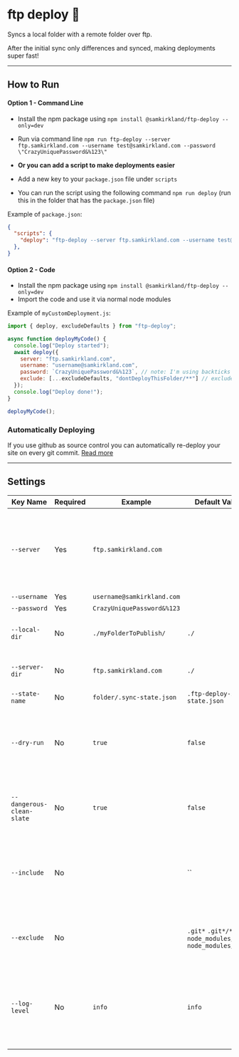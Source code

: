 # ftp deploy 🚀

Syncs a local folder with a remote folder over ftp.

After the initial sync only differences and synced, making deployments super fast!

---

## How to Run
#### Option 1 - Command Line
- Install the npm package using `npm install @samkirkland/ftp-deploy --only=dev`
- Run via command line `npm run ftp-deploy --server ftp.samkirkland.com --username test@samkirkland.com --password \"CrazyUniquePassword&%123\"`

- **Or you can add a script to make deployments easier**
- Add a new key to your `package.json` file under `scripts`
- You can run the script using the following command `npm run deploy` (run this in the folder that has the `package.json` file)

Example of `package.json`:
```json
{
  "scripts": {
    "deploy": "ftp-deploy --server ftp.samkirkland.com --username test@samkirkland.com --password \"CrazyUniquePassword&%123\"",
  },
}
```

#### Option 2 - Code
- Install the npm package using `npm install @samkirkland/ftp-deploy --only=dev`
- Import the code and use it via normal node modules

Example of `myCustomDeployment.js`:
```js
import { deploy, excludeDefaults } from "ftp-deploy";

async function deployMyCode() {
  console.log("Deploy started");
  await deploy({
    server: "ftp.samkirkland.com",
    username: "username@samkirkland.com",
    password: `CrazyUniquePassword&%123`, // note: I'm using backticks here ` so I don't have to escape quotes
    exclude: [...excludeDefaults, "dontDeployThisFolder/**"] // excludeDefaults will exclude .git files and node_modules
  });
  console.log("Deploy done!");
}

deployMyCode();

```

### Automatically Deploying
If you use github as source control you can automatically re-deploy your site on every git commit. [Read more](https://github.com/SamKirkland/FTP-Deploy-Action)

---

## Settings

| Key Name                  | Required | Example                    | Default Value                                            | Description                                                                                                                             |
|---------------------------|----------|----------------------------|----------------------------------------------------------|-----------------------------------------------------------------------------------------------------------------------------------------|
| `--server`                | Yes      | `ftp.samkirkland.com`      |                                                          | Deployment destination server. Formatted as `domain.com:port`. Port is optional, when not specified it will default to 22               |
| `--username`              | Yes      | `username@samkirkland.com` |                                                          | SSH user name                                                                                                                           |
| `--password`              | Yes      | `CrazyUniquePassword&%123` |                                                          | SSH private key                                                                                                                         |
| `--local-dir`             | No       | `./myFolderToPublish/`     | `./`                                                     | Path to upload to on the server, must end with trailing slash `/`                                                                       |
| `--server-dir`            | No       | `ftp.samkirkland.com`      | `./`                                                     | Folder to upload from, must end with trailing slash `/`                                                                                 |
| `--state-name`            | No       | `folder/.sync-state.json`  | `.ftp-deploy-sync-state.json`                            | Custom                                                                                                                                  |
| `--dry-run`               | No       | `true`                     | `false`                                                  | Prints which modifications will be made with current config options, but doesn't actually make any changes                              |
| `--dangerous-clean-slate` | No       | `true`                     | `false`                                                  | Deletes ALL contents of server-dir, even items in excluded with 'exclude' argument                                                      |
| `--include`               | No       |                            | ``                                                       | An array of glob patterns, these files will always be included in the publish/delete process - even if no change occurred               |
| `--exclude`               | No       |                            | `.git*` `.git*/**` `node_modules/**` `node_modules/**/*` | An array of glob patterns, these files will not be included in the publish/delete process                                               |
| `--log-level`             | No       | `info`                     | `info`                                                   | `warn`: only important/warning info, `info`: default, log important/warning info & progress info, `debug`: log everything for debugging |
